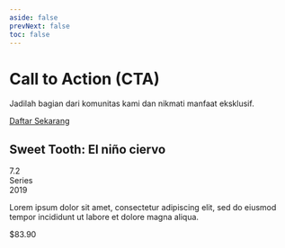 ```yaml
---
aside: false
prevNext: false
toc: false
---
```


<body class="flex items-center justify-center min-h-screen bg-gray-900">
  <div 
    class="relative w-full h-full bg-cover bg-center flex items-center justify-center p-8 my-8 dui-bg-fixed"
    style="background-image: url('/1banner_0128cc4f-1cf0-4f6d-b488-b040099a2d90_1024x1024.webp');">
    
  <div class="p-8 bg-gray-300/40 backdrop-blur-md text-gray-900/90 rounded-xl shadow-lg text-center w-full max-w-full mx-2">
      <h1 class="text-4xl font-bold mb-4">Call to Action (CTA)</h1>
      <p class="text-lg mb-8">Jadilah bagian dari komunitas kami dan nikmati manfaat eksklusif.</p>
      <a href="https://github.com/idugeni" target="_blank" rel="noopener noreferrer"
         class="btn btn-neutral btn-wide">Daftar Sekarang</a>
    </div>
    
  </div>
</body>



<!-- component -->
  
  <div class="py-3 sm:max-w-xl sm:mx-auto">
    <div class="bg-white shadow-lg border-gray-100 max-h-80	 border sm:rounded-3xl p-8 flex space-x-8">
      <div class="h-48 overflow-visible w-1/2">
          <img class="rounded-3xl shadow-lg" src="https://www.themoviedb.org/t/p/w600_and_h900_bestv2/1LRLLWGvs5sZdTzuMqLEahb88Pc.jpg" alt="">
      </div>
      <div class="flex flex-col w-1/2 space-y-4">
        <div class="flex justify-between items-start">
          <h2 class="text-3xl font-bold">Sweet Tooth: El niño ciervo</h2>
          <div class="bg-yellow-400 font-bold rounded-xl p-2">7.2</div>
        </div>
        <div>
          <div class="text-sm text-gray-400">Series</div>
          <div class="text-lg text-gray-800">2019</div>
        </div>
          <p class=" text-gray-400 max-h-40 overflow-y-hidden">Lorem ipsum dolor sit amet, consectetur adipiscing elit, sed do eiusmod tempor incididunt ut labore et dolore magna aliqua.</p>
        <div class="flex text-2xl font-bold text-a">$83.90</div>
      </div>
    </div>
  </div>
  
</div>